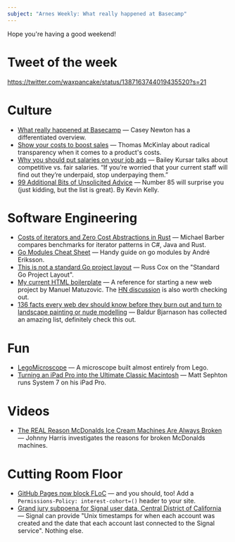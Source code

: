 ```yaml
---
subject: "Arnes Weekly: What really happened at Basecamp"
---
```


Hope you're having a good weekend!

# Tweet of the week
https://twitter.com/waxpancake/status/1387163744019435520?s=21

# Culture
* [What really happened at Basecamp](https://www.platformer.news/p/-what-really-happened-at-basecamp) — Casey Newton has a differentiated overview.
* [Show your costs to boost sales](https://tips.ariyh.com/p/show-costs-to-boost-sales) — Thomas McKinlay about radical transparency when it comes to a product's costs.
* [Why you should put salaries on your job ads](https://sifted.eu/articles/job-advert-salary-range) — Bailey Kursar talks about competitive vs. fair salaries. “If you’re worried that your current staff will find out they’re underpaid, stop underpaying them.”
* [99 Additional Bits of Unsolicited Advice](https://kk.org/thetechnium/99-additional-bits-of-unsolicited-advice) — Number 85 will surprise you (just kidding, but the list is great). By Kevin Kelly.

# Software Engineering
* [Costs of iterators and Zero Cost Abstractions in Rust](https://github.com/mike-barber/rust-zero-cost-abstractions/blob/main/README.md) — Michael Barber compares benchmarks for iterator patterns in C#, Java and Rust.
* [Go Modules Cheat Sheet](https://encore.dev/guide/go.mod) — Handy guide on go modules by André Eriksson.
* [This is not a standard Go project layout](https://github.com/golang-standards/project-layout/issues/117) — Russ Cox on the "Standard Go Project Layout".
* [My current HTML boilerplate](https://www.matuzo.at/blog/html-boilerplate) — A reference for starting a new web project by Manuel Matuzovic. The [HN discussion](https://news.ycombinator.com/item?id=26952557) is also worth checking out.
 * [136 facts every web dev should know before they burn out and turn to landscape painting or nude modelling](https://www.baldurbjarnason.com/2021/100-things-every-web-developer-should-know/) — Baldur Bjarnason has collected an amazing list, definitely check this out.

# Fun
* [LegoMicroscope](https://github.com/tobetz/LegoMicroscope) — A microscope built almost entirely from Lego.
* [Turning an iPad Pro into the Ultimate Classic Macintosh](https://blog.gingerbeardman.com/2021/04/17/turning-an-ipad-pro-into-the-ultimate-classic-macintosh) — Matt Sephton runs System 7 on his iPad Pro.

# Videos
* [The REAL Reason McDonalds Ice Cream Machines Are Always Broken](https://youtu.be/SrDEtSlqJC4) — Johnny Harris investigates the reasons for broken McDonalds machines. 

# Cutting Room Floor
* [GitHub Pages now block FLoC](https://github.blog/changelog/2021-04-27-github-pages-permissions-policy-interest-cohort-header-added-to-all-pages-sites) — and you should, too! Add a `Permissions-Policy: interest-cohort=()` header to your site.
* [Grand jury subpoena for Signal user data, Central District of California](https://signal.org/bigbrother/central-california-grand-jury) — Signal can provide "Unix timestamps for when each account was created and the date that each account last connected to the Signal service". Nothing else.
